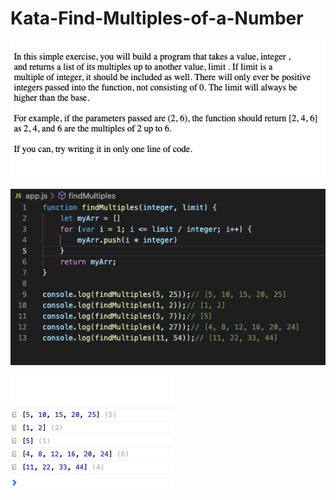 # Kata-Find-Multiples-of-a-Number

![screen image](pic.png)

![code image](code.png)

![console image](con.png)